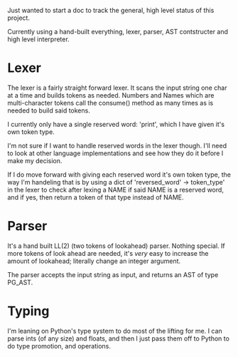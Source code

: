 Just wanted to start a doc to track the general, high level status of this project.

Currently using a hand-built everything, lexer, parser, AST contstructer and high level interpreter.

# Lexer

The lexer is a fairly straight forward lexer. It scans the input string one char at a time and builds tokens as needed. Numbers and Names which are multi-character tokens call the consume() method as many times as is needed to build said tokens.

I currently only have a single reserved word: 'print', which I have given it's own token type.

I'm not sure if I want to handle reserved words in the lexer though.
I'll need to look at other language implementations and see how they do it before I make my decision.

If I do move forward with giving each reserved word it's own token type, the way I'm handeling that is by using a dict of 'reversed_word' -> token_type' in the lexer to check after lexing a NAME if said NAME is a reserved word, and if yes, then return a token of that type instead of NAME.

# Parser 
It's a hand built LL(2) (two tokens of lookahead) parser. Nothing special. If more tokens of look ahead are needed, it's _very_ easy to increase the amount of lookahead; literally change an integer argument.

The parser accepts the input string as input, and returns an AST of type PG_AST.

# Typing

I'm leaning on Python's type system to do most of the lifting for me. I can parse ints (of any size) and floats, and then I just pass them off to Python to do type promotion, and operations.